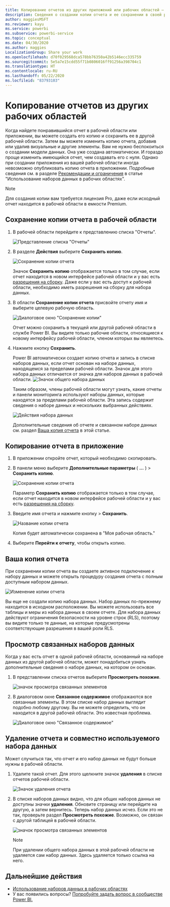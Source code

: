 ```yaml
---
title: Копирование отчетов из других приложений или рабочих областей — Power BI
description: Сведения о создании копии отчета и ее сохранении в своей рабочей области.
author: maggiesMSFT
ms.reviewer: kayu
ms.service: powerbi
ms.subservice: powerbi-service
ms.topic: conceptual
ms.date: 04/30/2020
ms.author: maggies
LocalizationGroup: Share your work
ms.openlocfilehash: d70f029568dca578bb76350a42b5146ecc335759
ms.sourcegitcommit: 5e5a7e15cdd55f71b0806016ff91256a398704c1
ms.translationtype: HT
ms.contentlocale: ru-RU
ms.lasthandoff: 05/22/2020
ms.locfileid: "83793103"
---
```

# <a name="copy-reports-from-other-workspaces"></a>Копирование отчетов из других рабочих областей

Когда найдете понравившийся отчет в рабочей области или приложении, вы можете создать его копию и сохранить ее в другой рабочей области. Затем вы можете изменить копию отчета, добавив или удалив визуальные и другие элементы. Вам не нужно беспокоиться о создании модели данных. Она уже создана автоматически. И гораздо проще изменить имеющийся отчет, чем создавать его с нуля. Однако при создании приложения из вашей рабочей области иногда невозможно опубликовать копию отчета в приложении. Подробные сведения см. в разделе [Рекомендации и ограничения](service-datasets-across-workspaces.md#considerations-and-limitations) в статье "Использование наборов данных в рабочих областях".

> [!NOTE]
> Для создания копии вам требуется лицензия Pro, даже если исходный отчет находится в рабочей области в емкости Premium.

## <a name="save-a-copy-of-a-report-in-a-workspace"></a>Сохранение копии отчета в рабочей области

1. В рабочей области перейдите к представлению списка "Отчеты".

    ![Представление списка "Отчеты"](media/service-datasets-copy-reports/power-bi-report-list-view.png)

1. В разделе **Действия** выберите **Сохранить копию**.

    ![Сохранение копии отчета](media/service-datasets-copy-reports/power-bi-dataset-save-report-copy.png)

    Значок **Сохранить копию** отображается только в том случае, если отчет находится в новом интерфейсе рабочей области и у вас есть [разрешения на сборку](service-datasets-build-permissions.md). Даже если у вас есть доступ к рабочей области, необходимо иметь разрешения на сборку для набора данных.

3. В области **Сохранение копии отчета** присвойте отчету имя и выберите целевую рабочую область.

    ![Диалоговое окно "Сохранение копии"](media/service-datasets-copy-reports/power-bi-dataset-save-report.png)

    Отчет можно сохранить в текущей или другой рабочей области в службе Power BI. Вы видите только рабочие области, относящиеся к новому интерфейсу рабочей области, членом которых вы являетесь. 
  
4. Нажмите кнопку **Сохранить**.

    Power BI автоматически создает копию отчета и запись в списке наборов данных, если отчет основан на наборе данных, находящемся за пределами рабочей области. Значок для этого набора данных отличается от значка для наборов данных в рабочей области. ![Значок общего набора данных](media/service-datasets-discover-across-workspaces/power-bi-shared-dataset-icon.png)
    
    Таким образом, члены рабочей области могут узнать, какие отчеты и панели мониторинга используют наборы данных, которые находятся за пределами рабочей области. Эта запись содержит сведения о наборе данных и нескольких выбранных действиях.

    ![Действия набора данных](media/service-datasets-across-workspaces/power-bi-dataset-actions.png)

    Дополнительные сведения об отчете и связанном наборе данных см. раздел [Ваша копия отчета](#your-copy-of-the-report) в этой статье.

## <a name="copy-a-report-in-an-app"></a>Копирование отчета в приложение

1. В приложении откройте отчет, который необходимо скопировать.
2. В панели меню выберите **Дополнительные параметры** ( **...** ) > **Сохранить копию**.

    ![Сохранение копии отчета](media/service-datasets-copy-reports/power-bi-save-copy.png)

    Параметр **Сохранить копию** отображается только в том случае, если отчет находится в новом интерфейсе рабочей области и у вас есть [разрешения на сборку](service-datasets-build-permissions.md).

3. Введите имя отчета и нажмите кнопку > **Сохранить**.

    ![Название копии отчета](media/service-datasets-copy-reports/power-bi-save-report-from-app.png)

    Копия будет автоматически сохранена в "Моя рабочая область."

4. Выберите **Перейти к отчету**, чтобы открыть копию.

## <a name="your-copy-of-the-report"></a>Ваша копия отчета

При сохранении копии отчета вы создаете активное подключение к набору данных и можете открыть процедуру создания отчета с полным доступным набором данных. 

![Изменение копии отчета](media/service-datasets-copy-reports/power-bi-edit-report-copy.png)

Вы еще не создали копию набора данных. Набор данных по-прежнему находится в исходном расположении. Вы можете использовать все таблицы и меры из набора данных в своем отчете. Для набора данных действуют ограничения безопасности на уровне строк (RLS), поэтому вы видите только те данные, на которые предусмотрены соответствующие разрешения в вашей роли RLS.

## <a name="view-related-datasets"></a>Просмотр связанных наборов данных

Когда у вас есть отчет в одной рабочей области, основанный на наборе данных из другой рабочей области, может понадобиться узнать дополнительные сведения о наборе данных, на котором он основан.

1. В представлении списка отчетов выберите **Просмотреть похожие**.

    ![значок просмотра связанных элементов](media/service-datasets-copy-reports/power-bi-dataset-view-related.png)

1. В диалоговом окне **Связанное содержимое** отображаются все связанные элементы. В этом списке набор данных выглядит подобно любому другому. Вы не можете определить, что он находится в другой рабочей области. Это известная проблема.
 
    ![Диалоговое окно "Связанное содержимое"](media/service-datasets-copy-reports/power-bi-dataset-related.png)

## <a name="delete-a-report-and-its-shared-dataset"></a>Удаление отчета и совместно используемого набора данных

Может случиться так, что отчет и его набор данных не будут больше нужны в рабочей области.

1. Удалите такой отчет. Для этого щелкните значок **удаления** в списке отчетов рабочей области.

    ![Значок удаления отчета](media/service-datasets-across-workspaces/power-bi-datasets-delete-report.png)

2. В списке наборов данных видно, что для общих наборов данных не доступны значки **удаления**. Обновите страницу или перейдите на другую, а затем вернитесь. Теперь набор данных исчез. Если это не так, проверьте раздел **Просмотреть похожие**. Возможно, он связан с другой таблицей в рабочей области.

    ![значок просмотра связанных элементов](media/service-datasets-across-workspaces/power-bi-dataset-view-related-icon.png)

    > [!NOTE]
    > При удалении общего набора данных в этой рабочей области не удаляется сам набор данных. Здесь удаляется только ссылка на него.


## <a name="next-steps"></a>Дальнейшие действия

- [Использование наборов данных в рабочих областях](service-datasets-across-workspaces.md)
- У вас появились вопросы? [Попробуйте задать вопрос в сообществе Power BI.](https://community.powerbi.com/)
